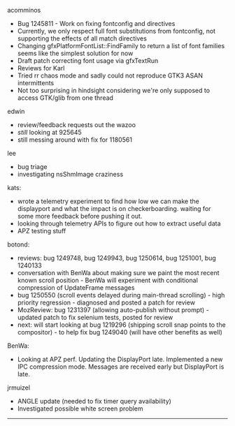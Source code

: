acomminos
* Bug 1245811 - Work on fixing fontconfig <prefer> and <alias> directives
* Currently, we only respect full font substitutions from fontconfig, not supporting the effects of all match directives
* Changing gfxPlatformFontList::FindFamily to return a list of font families seems like the simplest solution for now
* Draft patch correcting font usage via gfxTextRun
* Reviews for Karl
* Tried rr chaos mode and sadly could not reproduce GTK3 ASAN intermittents
* Not too surprising in hindsight considering we're only supposed to access GTK/glib from one thread



edwin
* review/feedback requests out the wazoo
* *still* looking at 925645
* still messing around with fix for 1180561



lee
* bug triage
* investigating nsShmImage craziness



kats:
* wrote a telemetry experiment to find how low we can make the displayport and what the impact is on checkerboarding. waiting for some more feedback before pushing it out.
* looking through telemetry APIs to figure out how to extract useful data
* APZ testing stuff



botond:
  - reviews: bug 1249748, bug 1249943, bug 1250614, bug 1251001, bug 1240133
  - conversation with BenWa about making sure we paint the most recent known scroll position
          - BenWa will experiment with conditional compression of UpdateFrame messages
  - bug 1250550 (scroll events delayed during main-thread scrolling) - high priority regression
          - diagnosed and posted a patch for review
  - MozReview: bug 1231397 (allowing auto-publish without prompt)
          - updated patch to fix selenium tests, posted for review
  - next: will start looking at bug 1219296 (shipping scroll snap points to the compositor)
          - to help fix bug 1249040 (will have other benefits as well)



BenWa:
* Looking at APZ perf. Updating the DisplayPort late. Implemented a new IPC compression mode. Messages are received early but DisplayPort is late.



jrmuizel
* ANGLE update (needed to fix timer query availability)
* Investigated possible white screen problem

________________


